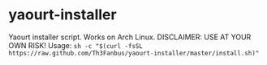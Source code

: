 # yaourt-installer
Yaourt installer script. Works on Arch Linux.
DISCLAIMER: USE AT YOUR OWN RISK!
Usage: ```sh -c "$(curl -fsSL https://raw.github.com/Th3Fanbus/yaourt-installer/master/install.sh)"```
